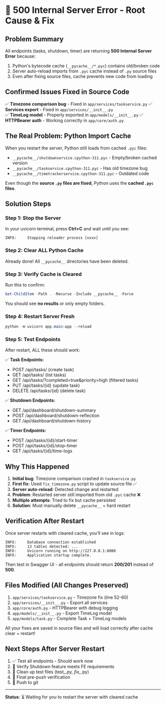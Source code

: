 # 🔧 500 Internal Server Error - Root Cause & Fix

## Problem Summary

All endpoints (tasks, shutdown, timer) are returning **500 Internal Server Error** because:
1. Python's bytecode cache (`__pycache__/*.pyc`) contains old/broken code
2. Server auto-reload imports from `.pyc` cache instead of `.py` source files
3. Even after fixing source files, cache prevents new code from loading

## Confirmed Issues Fixed in Source Code

✅ **Timezone comparison bug** - Fixed in `app/services/taskservice.py`
✅ **Services export** - Fixed in `app/services/__init__.py`  
✅ **TimeLog model** - Properly exported in `app/models/__init__.py`
✅ **HTTPBearer auth** - Working correctly in `app/core/auth.py`

## The Real Problem: Python Import Cache

When you restart the server, Python still loads from cached `.pyc` files:
- `__pycache__/shutdownservice.cpython-311.pyc` - Empty/broken cached version
- `__pycache__/taskservice.cpython-311.pyc` - Has old timezone bug
- `__pycache__/timetrackerservice.cpython-311.pyc` - Outdated code

Even though the **source `.py` files are fixed**, Python uses the **cached `.pyc` files**.

## Solution Steps

### Step 1: Stop the Server
In your uvicorn terminal, press **Ctrl+C** and wait until you see:
```
INFO:     Stopping reloader process [xxxx]
```

### Step 2: Clear ALL Python Cache
Already done! All `__pycache__` directories have been deleted.

### Step 3: Verify Cache is Cleared
Run this to confirm:
```powershell
Get-ChildItem -Path . -Recurse -Include __pycache__ -Force
```
You should see **no results** or only empty folders.

### Step 4: Restart Server Fresh
```powershell
python -m uvicorn app.main:app --reload
```

### Step 5: Test Endpoints
After restart, ALL these should work:

✅ **Task Endpoints:**
- POST /api/tasks/ (create task)
- GET /api/tasks/ (list tasks) 
- GET /api/tasks/?completed=true&priority=high (filtered tasks)
- PUT /api/tasks/{id} (update task)
- DELETE /api/tasks/{id} (delete task)

✅ **Shutdown Endpoints:**
- GET /api/dashboard/shutdown-summary
- POST /api/dashboard/shutdown-reflection
- GET /api/dashboard/shutdown-history

✅ **Timer Endpoints:**
- POST /api/tasks/{id}/start-timer
- POST /api/tasks/{id}/stop-timer
- GET /api/tasks/{id}/time-logs

## Why This Happened

1. **Initial bug**: Timezone comparison crashed in `taskservice.py`
2. **First fix**: Used `fix_timezone.py` script to update source file ✅
3. **Server auto-reload**: Detected change and restarted
4. **Problem**: Restarted server still imported from old `.pyc` cache ❌
5. **Multiple attempts**: Tried to fix but cache persisted
6. **Solution**: Must manually delete `__pycache__` + hard restart

## Verification After Restart

Once server restarts with cleared cache, you'll see in logs:
```
INFO:     Database connection established
INFO:     13 tables detected: ...
INFO:     Uvicorn running on http://127.0.0.1:8000
INFO:     Application startup complete.
```

Then test in Swagger UI - all endpoints should return **200/201** instead of **500**.

## Files Modified (All Changes Preserved)

1. `app/services/taskservice.py` - Timezone fix (line 52-60)
2. `app/services/__init__.py` - Export all services  
3. `app/core/auth.py` - HTTPBearer with debug logging
4. `app/models/__init__.py` - Export TimeLog model
5. `app/models/task.py` - Complete Task + TimeLog models

All your fixes are saved in source files and will load correctly after cache clear + restart!

## Next Steps After Server Restart

1. ✅ Test all endpoints - Should work now
2. 🔄 Verify Shutdown feature meets FE requirements
3. 🔄 Clean up test files (test_*.py, fix_*.py)
4. 🔄 Final pre-push verification
5. 🔄 Push to git

---

**Status**: ⏳ Waiting for you to restart the server with cleared cache
